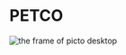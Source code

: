 # PETCO
 ![the frame of picto desktop](https://github.com/Shimoo2001ll/PETCO/blob/main/petco%20img/Frames/Desktop%20-%201.jpg)
